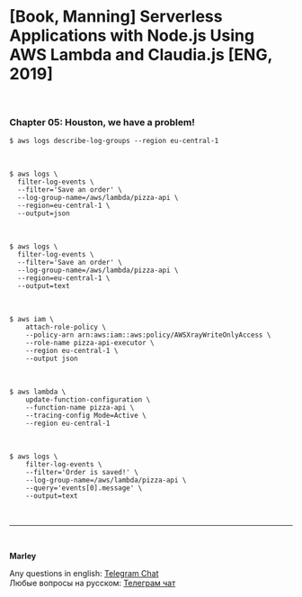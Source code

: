 # [Book, Manning] Serverless Applications with Node.js Using AWS Lambda and Claudia.js [ENG, 2019]

<br/>

### Chapter 05: Houston, we have a problem!

    $ aws logs describe-log-groups --region eu-central-1

<br/>

    $ aws logs \
      filter-log-events \
      --filter='Save an order' \
      --log-group-name=/aws/lambda/pizza-api \
      --region=eu-central-1 \
      --output=json

<br/>

    $ aws logs \
      filter-log-events \
      --filter='Save an order' \
      --log-group-name=/aws/lambda/pizza-api \
      --region=eu-central-1 \
      --output=text

<br/>

    $ aws iam \
        attach-role-policy \
        --policy-arn arn:aws:iam::aws:policy/AWSXrayWriteOnlyAccess \
        --role-name pizza-api-executor \
        --region eu-central-1 \
        --output json

<br/>

    $ aws lambda \
        update-function-configuration \
        --function-name pizza-api \
        --tracing-config Mode=Active \
        --region eu-central-1

<br/>

    $ aws logs \
        filter-log-events \
        --filter='Order is saved!' \
        --log-group-name=/aws/lambda/pizza-api \
        --query='events[0].message' \
        --output=text

<br/>

---

<br/>

**Marley**

Any questions in english: <a href="https://jsdev.org/chat/">Telegram Chat</a>  
Любые вопросы на русском: <a href="https://jsdev.ru/chat/">Телеграм чат</a>
